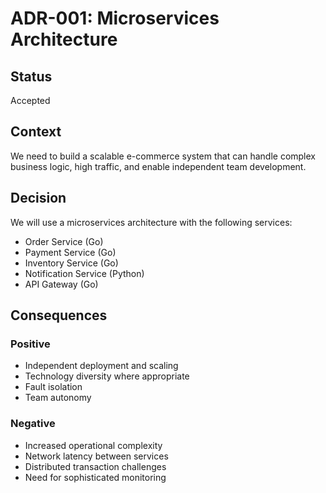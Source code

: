 # ADR-001: Microservices Architecture

## Status
Accepted

## Context
We need to build a scalable e-commerce system that can handle complex business logic, high traffic, and enable independent team development.

## Decision
We will use a microservices architecture with the following services:
- Order Service (Go)
- Payment Service (Go) 
- Inventory Service (Go)
- Notification Service (Python)
- API Gateway (Go)

## Consequences
### Positive
- Independent deployment and scaling
- Technology diversity where appropriate
- Fault isolation
- Team autonomy

### Negative
- Increased operational complexity
- Network latency between services
- Distributed transaction challenges
- Need for sophisticated monitoring
